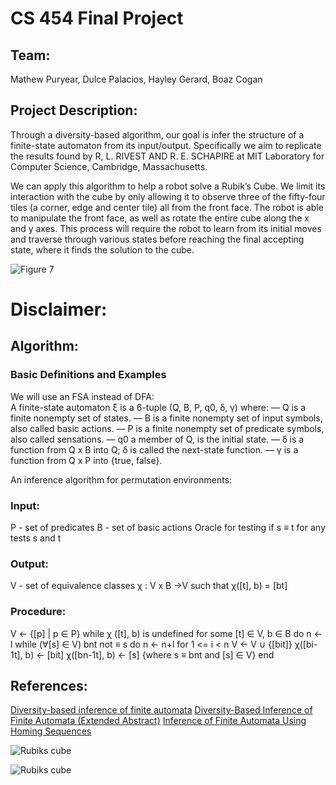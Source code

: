 # CS 454 Final Project

## Team:
Mathew Puryear, Dulce Palacios, Hayley Gerard, Boaz Cogan

## Project Description:
Through a diversity-based algorithm, our goal is infer the structure of a finite-state automaton from its input/output. Specifically we aim to replicate the results found by R, L. RIVEST AND R. E. SCHAPIRE at MIT Laboratory for Computer Science, Cambridge, Massachusetts. 

We can apply this algorithm to help a robot solve a Rubik’s Cube. We limit its interaction with the cube by only allowing it to observe three of the fifty-four tiles (a corner, edge and center tile) all from the front face. The robot is able to manipulate the front face, as well as rotate the entire cube along the x and y axes. This process will require the robot to learn from its initial moves and traverse through various states before reaching the final accepting state, where it finds the solution to the cube.

![Figure 7](https://i.imgur.com/041ehZS.png)

# Disclaimer:


## Algorithm:
### Basic Definitions and Examples
We will use an FSA instead of DFA:  
A finite-state automaton ξ is a 6-tuple (Q, B, P, q0, ẟ, γ) where:
— Q is a finite nonempty set of states. 
— B is a finite nonempty set of input symbols, also called basic actions. 
— P is a finite nonempty set of predicate symbols, also called sensations. 
— q0 a member of Q, is the initial state. 
— ẟ is a function from Q x B into Q; ẟ is called the next-state function. 
— γ is a function from Q x P into {true, false}.

An inference algorithm for permutation environments:

### Input:
P - set of predicates
B - set of basic actions
Oracle for testing if s ≡ t for any tests s and t

### Output:
V - set of equivalence classes
χ :  V x B →V such that χ([t], b) = [bt]

### Procedure:
V ← {[p] | p ∈ P}
while χ ([t], b) is undefined for some [t] ∈ V, b ∈ B do
n ← l
while (∀[s] ∈  V) bnt not ≡ s do
n ← n+l
for 1 <= i < n
V ← V ∪ {[bit]}
χ([bi-1t], b) ← [bit]
χ([bn-1t], b) ← [s] 	{where s ≡ bnt and [s] ∈  V}
end

## References:
[Diversity-based inference of finite automata](https://www.cs.princeton.edu/~schapire/papers/diversity-based-inference.pdf)
[Diversity-Based Inference of Finite Automata (Extended Abstract)](https://people.csail.mit.edu/rivest/pubs/RS87c.pdf)
[Inference of Finite Automata Using Homing Sequences](https://pdfs.semanticscholar.org/9a62/d26420afc77543c8f17bae1b482bcb28dc66.pdf)

![Rubiks cube](https://ruwix.com/pics/mathematics-of-the-rubiks-cube-permutation-group.jpg)

![Rubiks cube](https://upload.wikimedia.org/wikipedia/commons/thumb/1/19/Rubik%E2%80%99s_cube_colors.svg/453px-Rubik%E2%80%99s_cube_colors.svg.png)
